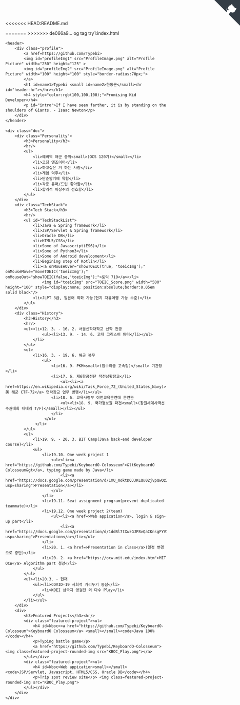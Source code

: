 <!DOCTYPE html>
<html>
<head prefix="og: http://ogp.me/ns# profile: http://ogp.me/ns/profile#"><meta charset="UTF-8">
<title>Resume</title>
<script src="f.js"></script>
<link rel="stylesheet" href="https://necolas.github.io/normalize.css/latest/normalize.css">
<link rel="stylesheet" type="text/css" href="c.css">

<<<<<<< HEAD:README.md
<meta property=og:url content=https://hyeon.me/>
<meta property=og:title content="DongGyun Han's Regeme">
<meta property=og:description content="The Newbie Developer">
<meta property=og:site_name content=hyeonme>
<meta property=og:image content=OGTagImage_3.png>

<meta property=og:image:type content=image/png>
<meta property=og:image:width content=1200>
<meta property=og:image:height content=630>
<meta property=og:type content=profile>
<meta property=profile:first_name content=DongGyun>
<meta property=profile:last_name content=Han>
<meta property=profile:username content=Typebi>
=======
<meta property="og:title" content="Typebi's Regeme"/>
<meta property="og:type" content="profile"/>
<meta property="og:url" content="https://typebi.gq"/>
<meta property="og:image" content="OGTagImage_3.png"/>
<meta property="og:image:type" content="image/png"/>
<meta property="og:image:width" content="600"/>
<meta property="og:image:height" content="315"/>
<meta property="og:image:alt" content="This is Newbie Developer Typebi(한동균)"/>
<meta property="og:description" content="The Newbie Developer"/>
<meta property="og:site_name" content="Typebi"/>
<meta property="profile:first_name" content="DongGyun"/>
<meta property="profile:last_name" content="Han"/>
<meta property="profile:username" content="Typebi"/>
>>>>>>> de066a9... og tag try1:index.html
<meta name="twitter:card" content=summary>

<link rel="apple-touch-icon" sizes="57x57" href="ProfileImage_57x57.png"/>
<link rel="apple-touch-icon" sizes="60x60" href="ProfileImage_60x60.png"/>
<link rel="apple-touch-icon" sizes="72x72" href="apple-touch-icon-72x72.png"/>
<link rel="apple-touch-icon" sizes="76x76" href="ProfileImage_76x76.png"/>
<link rel="apple-touch-icon" sizes="114x114" href="ProfileImage_114x114.png"/>
<link rel="apple-touch-icon" sizes="120x120" href="ProfileImage_120x120.png"/>
<link rel="apple-touch-icon" sizes="144x144" href="ProfileImage_144x144.png"/>
<link rel="apple-touch-icon" sizes="152x152" href="ProfileImage_152x152.png"/>
<link rel="apple-touch-icon" sizes="180x180" href="ProfileImage_180x180.png"/>
<link rel="icon" sizes="16x16" href="ProfileImage_16x16.png"/>
<link rel="icon" sizes="32x32" href="ProfileImage_32x32.png"/>
<link rel="icon" sizes="96x96" href="ProfileImage_96x96.png"/>
<link rel="icon" sizes="192x192" href="ProfileImage_192x192.png"/>

</head>


<body>
	<a href=https://github.com/Typebi class=github-corner>
		<svg width=80 height=80 viewBox="0 0 250 250" style=fill:#343d46;color:#fff;position:absolute;top:0;border:0;right:0>
			<path d="M0,0 L115,115 L130,115 L142,142 L250,250 L250,0 Z"></path>
			<path d="M128.3,109.0 C113.8,99.7 119.0,89.6 119.0,89.6 C122.0,82.7 120.5,78.6 120.5,78.6 C119.2,72.0 123.4,76.3 123.4,76.3 C127.3,80.9 125.5,87.3 125.5,87.3 C122.9,97.6 130.6,101.9 134.4,103.2" fill=currentColor style="transform-origin:130px 106px" class=octo-arm></path>
			<path d="M115.0,115.0 C114.9,115.1 118.7,116.5 119.8,115.4 L133.7,101.6 C136.9,99.2 139.9,98.4 142.2,98.6 C133.8,88.0 127.5,74.4 143.8,58.0 C148.5,53.4 154.0,51.2 159.7,51.0 C160.3,49.4 163.2,43.6 171.4,40.1 C171.4,40.1 176.1,42.5 178.8,56.2 C183.1,58.6 187.2,61.8 190.9,65.4 C194.5,69.0 197.7,73.2 200.1,77.6 C213.8,80.2 216.3,84.9 216.3,84.9 C212.7,93.1 206.9,96.0 205.4,96.6 C205.1,102.4 203.0,107.8 198.3,112.5 C181.9,128.9 168.3,122.5 157.7,114.1 C157.9,116.9 156.7,120.9 152.7,124.9 L141.0,136.5 C139.8,137.7 141.6,141.9 141.8,141.8 Z" fill=currentColor class=octo-body></path>
		</svg>
	</a>

	<header>
		<div class="profile">
			<a href=https://github.com/Typebi>
			<img id="profileImg1" src="ProfileImage.png" alt="Profile Picture" width="250" height="125" >
			<img id="profileImg2" src="ProfileImage.png" alt="Profile Picture" width="100" height="100" style="border-radius:70px;">
			</a>
			<h1 id=name1>Typebi <small id=name2>한동균</small><hr id="header-hr"></hr></h1>
			<h4 style="color:rgb(100,100,100);">Promising Kid Developer</h4>
			<p id="intro">If I have seen farther, it is by standing on the shoulders of Giants. - Isaac Newton</p>
		</div>
	</header>
	
	<div class="doc">
		<div class="Personality">
			<h3>Personality</h3>
			<hr/>
			<ul>
				<li>예비역 해군 중위<small>(OCS 120기)</small></li>
				<li>코딩 엔조이어</li>
				<li>하고싶은 거 하는 사람</li>
				<li>게임 덕후</li>
				<li>단순암기에 약함</li>
				<li>각종 유머/드립 좋아함</li>
				<li>합리적 이상주의 선호함</li>
			</ul>
		</div>
		<div class="TechStack">
			<h3>Tech Stack</h3>
			<hr/>
			<ul id="TechStackList">
				<li>Java & Spring framework</li>
				<li>JSP/Servlet & Spring framework</li>
				<li>Oracle DB</li>
				<li>HTML5/CSS</li>
				<li>Some of Javascript(ES6)</li>
				<li>Some of Python3</li>
				<li>Some of Android development</li>
				<li>Begining step of Kotlin</li>
				<li><a onMouseOver="showTOEIC(true, 'toeicImg');" onMouseMove="moveTOEIC('toeicImg');" onMouseOut="showTOEIC(false,'toeicImg');">토익 710</a></li>
					<img id="toeicImg" src="TOEIC_Score.png" width="500" height="100" style="display:none; position:absolute;border:0.05em solid black"/>
				<li>JLPT 3급, 일본어 회화 가능(현지 자유여행 가능 수준)</li>
		 	</ul>
		</div>
		<div class="History">
			<h3>History</h3>
			<hr/>
			<ul><li>12. 3. - 16. 2. 서울신학대학교 신학 전공
					<ul><li>13. 9. - 14. 6. 고대 그리스어 튜터</li></ul>
				</li>
			</ul>
			<ul>
				<li>16. 3. - 19. 6. 해군 복무
					<ul>
						<li>16. 9. PKM<small>(참수리급 고속정)</small> 기관장</li>
						<li>17. 6. 제6항공전단 작전상황장교</li>
							<ul><li><a href=https://en.wikipedia.org/wiki/Task_Force_72_(United_States_Navy)>美 해군 CTF-72</a> 연락장교 업무 병행</li></ul>
						<li>18. 6. 교육사령부 야전교육훈련대 훈련관
							<ul><li>18. 9. 국가정보원 파견<small>(창원세계사격선수권대회 대테러 T/F)</small></li></ul>
						</li>
					 </ul>
				 </li>
			</ul>
			<ul>
				<li>19. 9. - 20. 3. BIT Camp(Java back-end developer course)</li>
				<ul>
					<li>19.10. One week project 1
						<ul><li><a href="https://github.com/Typebi/KeyboardO-Colosseum">&ltKeyboardO Colosseum&gt</a>, typing game made by Java</li>
							<li><a href="https://docs.google.com/presentation/d/1mU_moktDQJJKLQu02jvpQwQzIVvhEYw4VrSJxLSqxKg/edit?usp=sharing">Presentation</a></li>
						</ul>
					</li>
					<li>19.11. Seat assignment program(prevent duplicated teammate)</li>
					<li>19.12. One week project 2(team)
						<ul><li><a href=>Web appication</a>, login & sign-up part</li>
							<li><a href="https://docs.google.com/presentation/d/1ddBl7tXwzGJP8vQaCKnsgFYV7pv2u64oW3q03FPwchI/edit?usp=sharing">Presentation</a></li></ul>
					</li>
					<li>20. 1. <a href=>Presentation in class</a>(일정 변경으로 중단)</li>
					<li>20. 2. <a href="https://ocw.mit.edu/index.htm">MIT OCW</a> Algorithm part 청강</li>
				</ul>
			</ul>
			<ul><li>20.3. - 현재
				<ul><li>COVID-19 사회적 거리두기 동참</li>
					<li>KOEI 삼국지 영걸전 외 다수 Play</li>
				</ul>
			</li></ul>
		</div>
		<div>
			<h3>Featured Projects</h3><hr/>
			<div class="featured-project"><ul>
				<h4 id=kboc><a href="https://github.com/Typebi/KeyboardO-Colosseum">KeyboardO Colosseum</a> <small></small><code>Java 100%</code></h4>
				<p>Typing battle game</p>
				<a href="https://github.com/Typebi/KeyboardO-Colosseum"><img class=featured-project-rounded-img src="KBOC_Play.png"></a>
			</ul></div>
			<div class="featured-project"><ul>
				<h4 id=kboc>Web appication<small></small><code>JSP/Servlet, Javascript, HTML5/CSS, Oracle DB</code></h4>
				<p>Trip spot review site</p> <img class=featured-project-rounded-img src="KBOC_Play.png">
			</ul></div>
		</div>
	</div>
</body>
</html>
